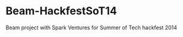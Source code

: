 Beam-HackfestSoT14
==================

Beam project with Spark Ventures for Summer of Tech hackfest 2014 
